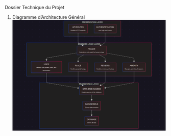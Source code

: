 Dossier Technique du Projet
1. Diagramme d’Architecture Général
![Package Diagram](./uml/package_diagram.png)
